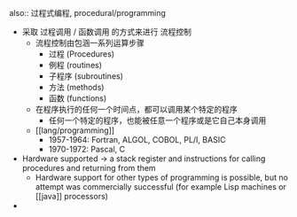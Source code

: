 also:: 过程式编程, procedural/programming

- 采取 过程调用 / 函数调用 的方式来进行 流程控制
  - 流程控制由包涵一系列运算步骤
    - 过程 (Procedures)
    - 例程 (routines)
    - 子程序 (subroutines)
    - 方法 (methods)
    - 函数 (functions)
  - 在程序执行的任何一个时间点，都可以调用某个特定的程序
    - 任何一个特定的程序，也能被任意一个程序或是它自己本身调用
  - [[lang/programming]]
    - 1957-1964: Fortran, ALGOL, COBOL, PL/I, BASIC
    - 1970-1972: Pascal, C
- Hardware supported -> a stack register and instructions for calling procedures and returning from them
  - Hardware support for other types of programming is possible, but no attempt was commercially successful (for example Lisp machines or [[java]] processors)
-
